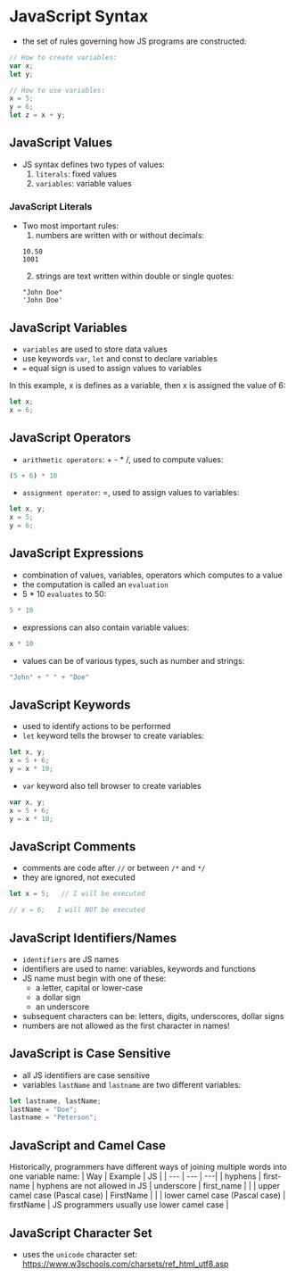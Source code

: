 # JavaScript Syntax

- the set of rules governing how JS programs are constructed:
```js
// How to create variables:
var x;
let y;

// How to use variables:
x = 5;
y = 6;
let z = x + y;
```

## JavaScript Values

- JS syntax defines two types of values:
    1. `literals`: fixed values
    2. `variables`: variable values

### JavaScript Literals

- Two most important rules:
    1. numbers are written with or without decimals:
    ```
    10.50
    1001
    ```
    2. strings are text written within double or single quotes:
    ```
    "John Doe"
    'John Doe'
    ```

## JavaScript Variables

- `variables` are used to store data values
- use keywords `var`, `let` and const to declare variables
- `=` equal sign is used to assign values to variables

In this example, x is defines as a variable, then x is assigned the value of 6:

```js
let x;
x = 6;
```

## JavaScript Operators

- `arithmetic operators`: + - * /, used to compute values:
```js
(5 + 6) * 10
```
- `assignment operator`: =, used to assign values to variables:
```js
let x, y;
x = 5;
y = 6;
```

## JavaScript Expressions

- combination of values, variables, operators which computes to a value
- the computation is called an `evaluation`
- 5 * 10 `evaluates` to 50:

```js
5 * 10
```
- expressions can also contain variable values:
```js
x * 10
```
- values can be of various types, such as number and strings:
```js
"John" + " " + "Doe"
```

## JavaScript Keywords

- used to identify actions to be performed
- `let` keyword tells the browser to create variables:
```js
let x, y;
x = 5 + 6;
y = x * 10;
```
- `var` keyword also tell browser to create variables
```js
var x, y;
x = 5 + 6;
y = x * 10;
```

## JavaScript Comments

- comments are code after `//` or between `/*` and `*/`
- they are ignored, not executed

```js
let x = 5;   // I will be executed

// x = 6;   I will NOT be executed
```

## JavaScript Identifiers/Names

- `identifiers` are JS names
- identifiers are used to name: variables, keywords and functions
- JS name must begin with one of these:
    - a letter, capital or lower-case
    - a dollar sign
    - an underscore
- subsequent characters can be: letters, digits, underscores, dollar signs
- numbers are not allowed as the first character in names!

## JavaScript is Case Sensitive

- all JS identifiers are case sensitive
- variables `lastName` and `lastname` are two different variables:

```js
let lastname, lastName;
lastName = "Doe";
lastname = "Peterson";
```

## JavaScript and Camel Case

Historically, programmers have different ways of joining multiple words into one variable name:
 | Way | Example | JS |
 | --- | --- | ---|
 | hyphens | first-name | hyphens are not allowed in JS
 | underscore | first_name | |
 | upper camel case (Pascal case) | FirstName | |
 | lower camel case (Pascal case) | firstName | JS programmers usually use lower camel case |


## JavaScript Character Set

- uses the `unicode` character set: https://www.w3schools.com/charsets/ref_html_utf8.asp



